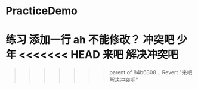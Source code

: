 # PracticeDemo
练习
添加一行
ah
不能修改？
冲突吧 少年
<<<<<<< HEAD
来吧 解决冲突吧
=======
>>>>>>> parent of 84b6308... Revert "来吧 解决冲突吧"
